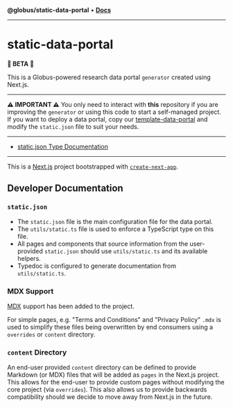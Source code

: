 **@globus/static-data-portal** • [**Docs**](globals.md)

***

# static-data-portal

**🧪 BETA 🧪**

This is a Globus-powered research data portal `generator` created using Next.js.

---

**⚠️ IMPORTANT ⚠️** You only need to interact with **this** repository if you are improving the `generator` or using this code to start a self-managed project. If you want to deploy a data portal, copy our [template-data-portal](https://github.com/globus/template-data-portal) and modify the `static.json` file to suit your needs.

---

- [static.json Type Documentation](_media/globals.md)

---

This is a [Next.js](https://nextjs.org/) project bootstrapped with [`create-next-app`](https://github.com/vercel/next.js/tree/canary/packages/create-next-app).

## Developer Documentation

### `static.json`

- The `static.json` file is the main configuration file for the data portal.
- The `utils/static.ts` file is used to enforce a TypeScript type on this file.
- All pages and components that source information from the user-provided `static.json` should use `utils/static.ts` and its available helpers.
- Typedoc is configured to generate documentation from `utils/static.ts`.

### MDX Support

[MDX](https://nextjs.org/docs/pages/building-your-application/configuring/mdx) support has been added to the project.

For simple pages, e.g. "Terms and Conditions" and "Privacy Policy" `.mdx` is used to simplify these files being overwritten by end consumers using a `overrides` or `content` directory.

### `content` Directory

An end-user provided `content` directory can be defined to provide Markdown (or MDX) files that will be added as `pages` in the Next.js project. This allows for the end-user to provide custom pages without modifying the core project (via `overrides`). This also allows us to provide backwards compatibility should we decide to move away from Next.js in the future.
